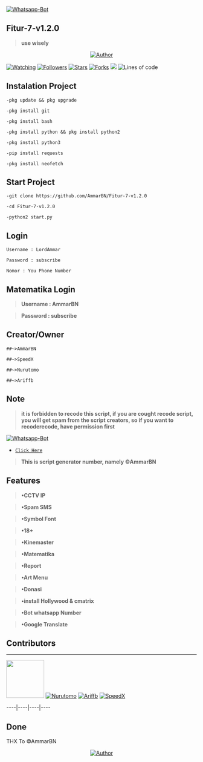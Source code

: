 </p>

<p align="center">

<a href="#"><img title="Whatsapp-Bot" src="https://img.shields.io/badge/Fitur 7 V1.2.0-green?colorA=%23ff0000&colorB=%23017e40&style=for-the-badge"></a>

</p>






## Fitur-7-v1.2.0

> **use wisely**

<p align="center">
<a href="https://github.com/mhankbarbar"><img title="Author" src="https://img.shields.io/badge/Author-AmmarBN-red.svg?style=for-the-badge&logo=github"></a>
</p>

<a href="https://github.com/mhankbarbar/termux-wabot/watchers"><img title="Watching" src="https://img.shields.io/github/watchers/Nurutomo/wabot-aq?label=Watchers&color=blue&style=flat-square"></a>
<a href="https://github.com/mhankbarbar/followers"><img title="Followers" src="https://img.shields.io/github/followers/mhankbarbar?color=blue&style=flat-square"></a>
<a href="https://github.com/mhankbarbar/termux-wabot/stargazers/"><img title="Stars" src="https://img.shields.io/github/stars/AmmarBN/Fitur-7-v1.2.0?color=red&style=flat-square"></a>
<a href="https://github.com/mhankbarbar/termux-wabot/network/members"><img title="Forks" src="https://img.shields.io/github/forks/Nurutomo/wabot-aq?color=red&style=flat-square"></a>
![](https://img.shields.io/badge/python-2-blue.svg)
![Lines of code](https://img.shields.io/badge/From%20Hello%20World%20I%27ve%20Written-4%20Thousand%20lines%20of%20code-blue)
## Instalation Project
```shell script
-pkg update && pkg upgrade
```

```shell script
-pkg install git
```

```shell script
-pkg install bash
```

```shell script
-pkg install python && pkg install python2
```

```shell script
-pkg install python3
```

```shell script
-pip install requests
```

```shell script
-pkg install neofetch
```

## Start Project
```shell script
-git clone https://github.com/AmmarBN/Fitur-7-v1.2.0
```

```shell script
-cd Fitur-7-v1.2.0
```

```shell script
-python2 start.py
```

## Login
```shell script
Username : LordAmmar
```

```shell script
Password : subscribe
```

```shell script
Nomor : You Phone Number
```

## Matematika Login

> **Username : AmmarBN**

> **Password : subscribe**




## Creator/Owner
```shell script
##~>AmmarBN
```

```shell script
##~>SpeedX
```

```shell script
##~>Nurutomo
```

```shell script
##~>Ariffb
```

## Note
> **it is forbidden to recode this script, if you are cought recode script, you will get spam from the script creators, so if you want to recoderecode, have permission first**

<p align="center">

<a href="#"><img title="Whatsapp-Bot" src="https://img.shields.io/badge/Author Whatsapp-green?colorA=%23ff0000&colorB=%23017e40&style=for-the-badge"></a>

</p>





* [`Click Here`](https://wa.me/6287708773367)



> **This is script generator number, namely ©AmmarBN**

## Features

> **•CCTV IP**

> **•Spam SMS**

> **•Symbol Font**

> **•18+**

> **•Kinemaster**

> **•Matematika**

> **•Report**

> **•Art Menu**

> **•Donasi**

> **•install Hollywood & cmatrix**

> **•Bot whatsapp Number**

> **•Google Translate**

## Contributors

---------

<a href="https://github.com/AmmarBN"><img src="https://github.com/AmmarBN.png" width="100" height="100"></a>  [![Nurutomo](https://github.com/Nurutomo.png?size=100)](https://github.com/Nurutomo)  [![Ariffb](https://github.com/ariffb25.png?size=100)](https://github.com/ariffb25)  [![SpeedX](https://github.com/TheSpeedX.png?size=100)](https://github.com/TheSpeedX)

----|----|----|---- 




















## Done
THX To ©AmmarBN

<p align="center">
<a href="https://github.com/mhankbarbar"><img title="Author" src="https://img.shields.io/badge/Author-AmmarBN-red.svg?style=for-the-badge&logo=github"></a>
</p>
